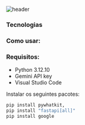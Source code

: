 ![header](https://github.com/user-attachments/assets/9a365a29-c649-4a4f-b14b-031080a7d134)


### Tecnologias


### Como usar:


### Requisitos:
- Python 3.12.10
- Gemini API key
- Visual Studio Code

Instalar os seguintes pacotes:
```bash
pip install pywhatkit,
pip install "fastapi[all]"
pip install google
```
